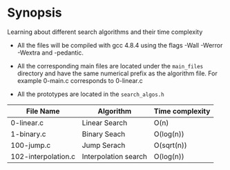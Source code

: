 # Synopsis

Learning about different search algorithms and their time complexity

+ All the files will be compiled with gcc 4.8.4 using the flags -Wall -Werror -Wextra and -pedantic.

+ All the corresponding main files are located under the ```main_files``` directory
and have the same numerical prefix as the algorithm file. For example 0-main.c corresponds to 0-linear.c

+ All the prototypes are located in the ```search_algos.h```

|File Name          |Algorithm             |Time complexity|
|-------------------|---------------------|--------------|
|0-linear.c         |        Linear Search|          O(n)|
|1-binary.c         |         Binary Seach|     O(log(n))|
|100-jump.c         |          Jump Serach|    O(sqrt(n))|
|102-interpolation.c| Interpolation search|     O(log(n))|
